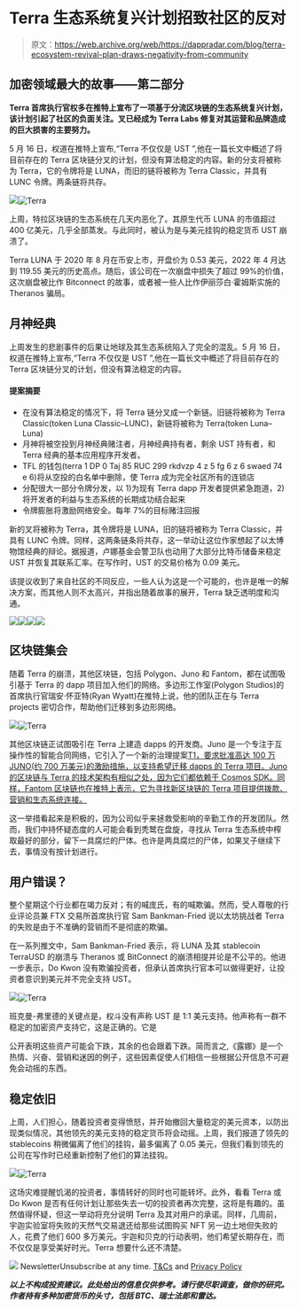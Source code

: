 # Terra 生态系统复兴计划招致社区的反对

> 原文：<https://web.archive.org/web/https://dappradar.com/blog/terra-ecosystem-revival-plan-draws-negativity-from-community>

## 加密领域最大的故事——第二部分

**Terra 首席执行官权多在推特上宣布了一项基于分流区块链的生态系统复兴计划，该计划引起了社区的负面关注。叉已经成为 Terra Labs 修复对其运营和品牌造成的巨大损害的主要努力。**

5 月 16 日，权道在推特上宣布,“Terra 不仅仅是 UST ”,他在一篇长文中概述了将目前存在的 Terra 区块链分叉的计划，但没有算法稳定的内容。新的分支将被称为 Terra，它的令牌将是 LUNA，而旧的链将被称为 Terra Classic，并具有 LUNC 令牌。两条链将共存。

![](img/9e44950a1fede30003c17e5e9adecaa9.png)![Terra](img/d91621446838479d7abb0ee1f1cb782a.png)

上周，特拉区块链的生态系统在几天内恶化了。其原生代币 LUNA 的市值超过 400 亿美元，几乎全部蒸发。与此同时，被认为是与美元挂钩的稳定货币 UST 崩溃了。

Terra LUNA 于 2020 年 8 月在币安上市，开盘价为 0.53 美元，2022 年 4 月达到 119.55 美元的历史高点。随后，该公司在一次崩盘中损失了超过 99%的价值，这次崩盘被比作 Bitconnect 的故事，或者被一些人比作伊丽莎白·霍姆斯实施的 Theranos 骗局。

## 月神经典

上周发生的悲剧事件的后果让地球及其生态系统陷入了完全的混乱。5 月 16 日，权道在推特上宣布,“Terra 不仅仅是 UST ”,他在一篇长文中概述了将目前存在的 Terra 区块链分叉的计划，但没有算法稳定的内容。

#### 提案摘要

*   在没有算法稳定的情况下，将 Terra 链分叉成一个新链。旧链将被称为 Terra Classic(token Luna Classic–LUNC)，新链将被称为 Terra(token Luna–Luna)
*   月神将被空投到月神经典赌注者，月神经典持有者，剩余 UST 持有者，和 Terra 经典的基本应用程序开发者。
*   TFL 的钱包(terra 1 DP 0 Taj 85 RUC 299 rkdvzp 4 z 5 fg 6 z 6 swaed 74 e 6)将从空投的白名单中删除，使 Terra 成为完全社区所有的连锁店
*   分配很大一部分令牌分发，以 1)为现有 Terra dapp 开发者提供紧急跑道，2)将开发者的利益与生态系统的长期成功结合起来
*   令牌膨胀将激励网络安全。每年 7%的目标赌注回报

新的叉将被称为 Terra，其令牌将是 LUNA，旧的链将被称为 Terra Classic，并具有 LUNC 令牌。同样，这两条链条将共存，这一举动让这位作家想起了以太博物馆经典的辩论。据报道，卢娜基金会警卫队也动用了大部分比特币储备来稳定 UST 并恢复其联系汇率。在写作时，UST 的交易价格为 0.09 美元。

该提议收到了来自社区的不同反应，一些人认为这是一个可能的，也许是唯一的解决方案，而其他人则不太高兴，并指出随着故事的展开，Terra 缺乏透明度和沟通。

![](img/f32ae1b093bfa5ae04367d7e751cf57a.png)![](img/c89765b230bc82fcb4a2b6bb4f69bd0c.png)![](img/f0424ae90a6c5c50957cdb802daee1cf.png)![](img/37c747e9e05d377e06990a219ccc75ee.png)

## 区块链集会

随着 Terra 的崩溃，其他区块链，包括 Polygon、Juno 和 Fantom，都在试图吸引基于 Terra 的 dapp 项目加入他们的网络。多边形工作室(Polygon Studios)的首席执行官瑞安·怀亚特(Ryan Wyatt)在推特上说，他的团队正在与 Terra projects 密切合作，帮助他们迁移到多边形网络。

![](img/80584f13ce52f5cdd6321c365c26ff7f.png)![Terra](img/b04e22d4b2c899664426c6acad20ce9c.png)

其他区块链正试图吸引在 Terra 上建造 dapps 的开发商。Juno 是一个专注于互操作性的智能合同网络，它引入了一个新的治理提案[T1，要求批准高达 100 万 JUNO(约 700 万美元)的激励措施，以支持希望迁移 dapps 的 Terra 项目。Juno 的区块链与 Terra 的技术架构有相似之处，因为它们都依赖于 Cosmos SDK。同样，Fantom 区块链也在推特上表示，它为寻找新区块链的 Terra 项目提供拨款、营销和生态系统连接。](https://web.archive.org/web/20220630221546/https://www.mintscan.io/juno/proposals/23)

这一举措看起来是积极的，因为公司似乎来拯救受影响的辛勤工作的开发团队。然而，我们中持怀疑态度的人可能会看到秃鹫在盘旋，寻找从 Terra 生态系统中榨取最好的部分，留下一具腐烂的尸体。也许是两具腐烂的尸体，如果叉子继续下去，事情没有按计划进行。

## 用户错误？

整个星期这个行业都在竭力反对；有的喊庞氏，有的喊欺骗。然而，受人尊敬的行业评论员兼 FTX 交易所首席执行官 Sam Bankman-Fried 说以太坊挑战者 Terra 的失败是由于不准确的营销而不是彻底的欺骗。

在一系列推文中，Sam Bankman-Fried 表示，将 LUNA 及其 stablecoin TerraUSD 的崩溃与 Theranos 或 BitConnect 的崩溃相提并论是不公平的。他进一步表示，Do Kwon 没有欺骗投资者，但承认首席执行官本可以做得更好，让投资者意识到美元并不完全支持 UST。

![](img/83fe47e5c5c946036a549574a2644902.png)![Terra](img/43b7a66171607809205021331b0b3459.png)

班克曼-弗里德的关键点是，权斗没有声称 UST 是 1:1 美元支持。他声称有一群不稳定的加密资产支持它，这是正确的。它是

公开表明这些资产可能会下跌，其余的也会跟着下跌。简而言之,《露娜》是一个热情、兴奋、营销和迷因的例子，这些因素促使人们相信一些根据公开信息不可避免会动摇的东西。

## 稳定依旧

上周，人们担心，随着投资者变得愤怒，并开始撤回大量稳定的美元资本，以防出现类似情况，其他领先的美元支持的稳定货币将会动摇。上周，我们报道了领先的 stablecoins 稍微偏离了他们的挂钩，最多偏离了 0.05 美元，但我们看到领先的公司在写作时已经重新控制了他们的算法挂钩。

![](img/86f8f7504e38a7ac386cd520f43a9f15.png)![Terra](img/822a750c677cd36eca0f34f5a86c0dad.png)

这场灾难提醒饥渴的投资者，事情转好的同时也可能转坏。此外，看看 Terra 或 Do Kwon 是否有任何计划让那些失去一切的投资者再次完整，这将是有趣的。虽然值得怀疑，但这一举动将充分说明 Terra 及其对用户的承诺。同样，几周前，宇迦实验室将失败的天然气交易退还给那些试图购买 NFT 另一边土地但失败的人，花费了他们 600 多万美元。宇迦和贝克的行动表明，他们希望长期存在，而不仅仅是享受美好时光。Terra 想要什么还不清楚。

![](img/6d5a4a2d609c56e1a5771717e54ba759.png) NewsletterUnsubscribe at any time. [T&Cs](https://web.archive.org/web/20220630221546/https://dappradar.com/terms) and [Privacy Policy](https://web.archive.org/web/20220630221546/https://dappradar.com/privacy-policy)

***以上不构成投资建议。此处给出的信息仅供参考。请行使尽职调查，做你的研究。作者持有多种加密货币的头寸，包括 BTC、瑞士法郎和雷达。***
